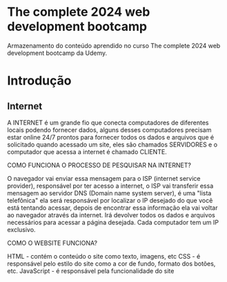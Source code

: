 # The complete 2024 web development bootcamp 

Armazenamento do conteúdo aprendido no curso The complete 2024 web development bootcamp da Udemy.

# Introdução

## Internet

A INTERNET é um grande fio que conecta computadores de diferentes locais podendo fornecer dados, alguns desses computadores precisam estar online 24/7 prontos para fornecer todos os dados e arquivos que é solicitado quando acessado um site, eles são chamados SERVIDORES e o computador que acessa a internet é chamado CLIENTE.

COMO FUNCIONA O PROCESSO DE PESQUISAR NA INTERNET?

O navegador vai enviar essa mensagem para o ISP (internet service provider), responsável por ter acesso a internet, o ISP vai transferir essa mensagem ao servidor DNS (Domain name system server), é uma "lista telefônica" ela será responsável por localizar o IP desejado do que você está tentando acessar, depois de encontrar essa informação ela vai voltar ao navegador através da internet. Irá devolver todos os dados e arquivos necessários para acessar a página desejada. Cada computador tem um IP exclusivo.

COMO O WEBSITE FUNCIONA?

HTML - contém o conteúdo o site como texto, imagens, etc
CSS - é responsável pelo estilo do site como a cor de fundo, formato dos botões, etc.
JavaScript - é responsável pela funcionalidade do site